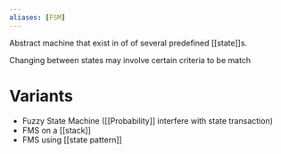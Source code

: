 ```yaml
---
aliases: [FSM]
---
```


Abstract machine that exist in of of several predefined [[state]]s.

Changing between states may involve certain criteria to be match

# Variants

- Fuzzy State Machine ([[Probability]] interfere with state transaction)
- FMS on a [[stack]]
- FMS using [[state pattern]]
